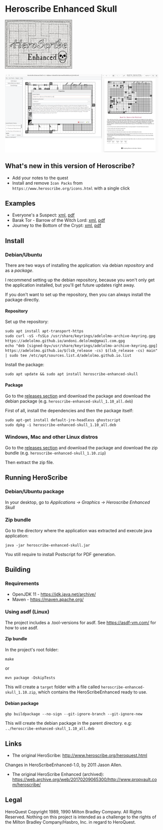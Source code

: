 # Heroscribe Enhanced Skull

<img src="src/main/resources/Splash.jpg" width="220" height="160">

![Heroscribe Enhance UI and PDF export](examples/screenshot.png)



## What's new in this version of Heroscribe?

- Add your notes to the quest
- Install and remove `Icon Packs` from `https://www.heroscribe.org/icons.html` with a single click

## Examples

- Everyone's a Suspect: [xml](examples/Everyone's%20a%20Suspect.xml), [pdf](examples/Everyone's%20a%20Suspect.pdf)
- Barak Tor - Barrow of the Witch Lord: [xml](examples/HQBase-12-BarakTor-BarrowoftheWitchLord_EU.xml), [pdf](examples/HQBase-12-BarakTor-BarrowoftheWitchLord_EU.pdf)
- Journey to the Bottom of the Crypt: [xml](examples/Journey%20to%20the%20Bottom%20of%20the%20Crypt.xml), [pdf](examples/Journey%20to%20the%20Bottom%20of%20the%20Crypt.pdf)

## Install

### Debian/Ubuntu

There are two ways of installing the application: via debian _repository_ and as a _package_.

I recommend setting up the debian repository, because you won't only get the application installed,
but you'll get future updates right away.

If you don't want to set up the repository, then you can always install the package directly.

#### Repository

Set up the repository:

    sudo apt install apt-transport-https
    sudo curl -sS -fsSLo /usr/share/keyrings/adelolmo-archive-keyring.gpg https://adelolmo.github.io/andoni.delolmo@gmail.com.gpg
    echo "deb [signed-by=/usr/share/keyrings/adelolmo-archive-keyring.gpg] https://adelolmo.github.io/$(lsb_release -cs) $(lsb_release -cs) main" | sudo tee /etc/apt/sources.list.d/adelolmo.github.io.list

Install the package:

    sudo apt update && sudo apt install heroscribe-enhanced-skull

#### Package

Go to the [releases section](https://github.com/adelolmo/heroscribe/releases/latest) and download the package
and download the debian package (e.g. `heroscribe-enhanced-skull_1.10_all.deb`)

First of all, install the dependencies and then the package itself:

    sudo apt-get install default-jre-headless ghostscript
    sudo dpkg -i heroscribe-enhanced-skull_1.10_all.deb

### Windows, Mac and other Linux distros

Go to the [releases section](https://github.com/adelolmo/heroscribe/releases/latest) and download the package
and download the zip bundle (e.g. `heroscribe-enhanced-skull_1.10.zip`)

Then extract the zip file.

## Running HeroScribe

### Debian/Ubuntu package

In your desktop, go to _Applications -> Graphics -> Heroscribe Enhanced Skull_

### Zip bundle

Go to the directory where the application was extracted and execute java application:

    java -jar heroscribe-enhanced-skull.jar

You still require to install Postscript for PDF generation.

## Building

### Requirements

- OpenJDK 11 - https://jdk.java.net/archive/
- Maven - https://maven.apache.org/

### Using asdf (Linux)

The project includes a .tool-versions for asdf.
See https://asdf-vm.com/ for how to use asdf.

#### Zip bundle
In the project's root folder:

    make

or

    mvn package -DskipTests

This will create a `target` folder with a file called `heroscribe-enhanced-skull_1.10.zip`, which contains the HeroScribeEnhanced ready to use.

#### Debian package

    gbp buildpackage --no-sign --git-ignore-branch --git-ignore-new

This will create the debian package in the parent directory. e.g: `../heroscribe-enhanced-skull_1.10_all.deb`

## Links

- The original HeroScribe: <http://www.heroscribe.org/heroquest.html>

Changes in HeroScribeEnhanced-1.0, by 2011 Jason Allen.
- The original HeroScribe Enhanced (archived): <https://web.archive.org/web/20170209065300/http://www.propvault.com/heroscribe/>

## Legal

HeroQuest Copyright 1989, 1990 Milton Bradley Company. All Rights Reserved. Nothing on this project is intended as a challenge to the rights of the Milton Bradley Company/Hasbro, Inc. in regard to HeroQuest.
